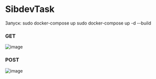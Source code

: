 # SibdevTask
Запуск: sudo docker-compose up
sudo docker-compose up -d --build
### GET
![image](https://user-images.githubusercontent.com/40664658/117279017-dd3b2b00-ae93-11eb-9d8d-c6ffc495c4d0.png)
### POST
![image](https://user-images.githubusercontent.com/40664658/117278927-c85e9780-ae93-11eb-9f49-f8400b8ed151.png)

